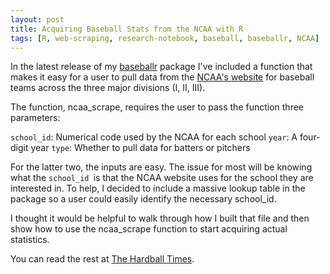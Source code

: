 ```yaml
---
layout: post
title: Acquiring Baseball Stats from the NCAA with R
tags: [R, web-scraping, research-notebook, baseball, baseballr, NCAA]
---
```


In the latest release of my [baseballr](https://billpetti.github.io/baseballr/) package I've included a function that makes it easy for a user to pull data from the [NCAA's website](http://stats.ncaa.org) for baseball teams across the three major divisions (I, II, III).

The function, ncaa_scrape, requires the user to pass the function three parameters:  

`school_id`: Numerical code used by the NCAA for each school
`year`: A four-digit year
`type`: Whether to pull data for batters or pitchers  

For the latter two, the inputs are easy. The issue for most will be knowing what the `school_id `is that the NCAA website uses for the school they are interested in. To help, I decided to include a massive lookup table in the package so a user could easily identify the necessary school_id.

I thought it would be helpful to walk through how I built that file and then show how to use the ncaa_scrape function to start acquiring actual statistics.

You can read the rest at [The Hardball Times](http://www.hardballtimes.com/research-notebook-acquiring-baseball-stats-from-the-ncaa-with-r/).
